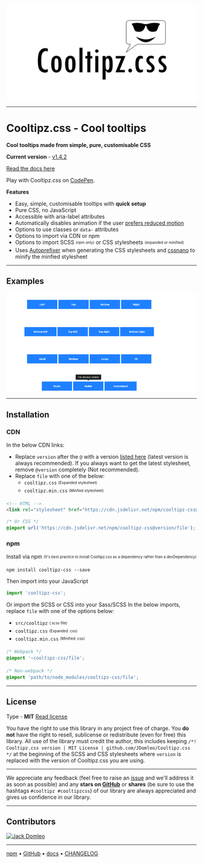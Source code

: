 ![Cooltipz.css](./logo.png "Cooltipz.css logo")

---

# Cooltipz.css - Cool tooltips

**Cool tooltips made from simple, pure, customisable CSS**

**Current version** - [v1.4.2](https://github.com/JDomleo/Cooltipz.css/releases/tag/v1.4.2)

[Read the docs here](https://cooltipz.jackdomleo.dev)

Play with Cooltipz.css on [CodePen](https://codepen.io/JackDomleo/pen/mderEeG?ref=cooltipz.min.css).

**Features**
- Easy, simple, customisable tooltips with **quick setup**
- Pure CSS, no JavaScript
- Accessible with aria-label attributes
- Automatically disables animation if the user [prefers reduced motion](https://developer.mozilla.org/en-US/docs/Web/CSS/@media/prefers-reduced-motion?ref=cooltipz.min.css)
- Options to use classes or `data-` attributes
- Options to import via CDN or npm
- Options to import SCSS <sub><sup>(npm only)</sup></sub> or CSS stylesheets <sub><sup>(expanded or minified)</sup></sub>
- Uses [Autoprefixer](https://github.com/postcss/autoprefixer?ref=cooltipz.min.css) when generating the CSS stylesheets and [cssnano](https://github.com/cssnano/cssnano?ref=cooltipz.min.css) to minify the minfied stylesheet

---

## Examples

![Cooltipz.css examples](./examples.gif)

---

## Installation

### CDN

In the below CDN links:
- Replace `version` after the `@` with a version [listed here](https://www.npmjs.com/package/cooltipz-css?activeTab=versions) (latest version is always recommended). If you always want to get the latest stylesheet, remove `@version` completely (Not recommended).
- Replace `file` with one of the below:
  - `cooltipz.css` <sub><sup>(Expanded stylesheet)</sup></sub>
  - `cooltipz.min.css` <sub><sup>(Minfied stylesheet)</sup></sub>

```html
<!-- HTML -->
<link rel="stylesheet" href="https://cdn.jsdelivr.net/npm/cooltipz-css@version/file" />
```

```css
/* Or CSS */
@import url('https://cdn.jsdelivr.net/npm/cooltipz-css@version/file');
```

### npm

Install via npm <sub><sup>(It's best practice to install Cooltipz.css as a dependency rather than a devDependency)</sup></sub>
```
npm install cooltipz-css --save
```

Then import into your JavaScript
```js
import 'cooltipz-css';
```

Or import the SCSS or CSS into your Sass/SCSS
In the below imports, replace `file` with one of the options below:
- `src/cooltipz` <sub><sup>(.scss file)</sup></sub>
- `cooltipz.css` <sub><sup>(Expanded .css)</sup></sub>
- `cooltipz.min.css` <sub><sup>(Minified .css)</sup></sub>
```scss
/* Webpack */
@import '~cooltipz-css/file';

/* Non-webpack */
@import 'path/to/node_modules/cooltipz-css/file';
```

---

## License

Type - **MIT**
[Read license](./LICENSE)

You have the right to use this library in any project free of charge. You **do not** have the right to resell, sublicense or redistribute (even for free) this library. All use of the library must credit the author, this includes keeping `/*! Cooltipz.css version | MIT License | github.com/JDomleo/Cooltipz.css */` at the beginning of the SCSS and CSS stylesheets where `version` is replaced with the version of Cooltipz.css you are using.

---

We appreciate any feedback (feel free to raise an [issue](https://github.com/JDomleo/Cooltipz.css/issues?ref=cooltipz.jackdomleo.dev) and we'll address it as soon as possible) and any **stars on [GitHub](https://github.com/JDomleo/Cooltipz.css?ref=cooltipz.min.css)** or **shares** (be sure to use the hashtags `#cooltipz #cooltipzcss`) of our library are always appreciated and gives us confidence in our library.

---

## Contributors

<a href="https://github.com/JDomleo/Cooltipz.css/graphs/contributors">
  <img src="https://contributors-img.web.app/image?repo=JDomleo/Cooltipz.css" alt="Jack Domleo" title="Jack Domleo" />
</a>

---

[npm](https://www.npmjs.com/package/cooltipz-css?ref=cooltipz.min.css) &bull; [GitHub](https://github.com/JDomleo/Cooltipz.css?ref=cooltipz.min.css) &bull; [docs](https://cooltipz.jackdomleo.dev) &bull; [CHANGELOG](https://github.com/JDomleo/Cooltipz.css/releases?ref=cooltipz.min.css)